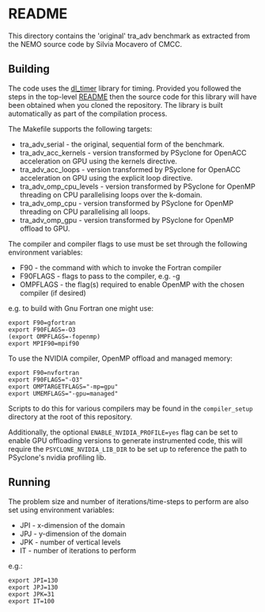 # README #

This directory contains the 'original' tra_adv benchmark as extracted from
the NEMO source code by Silvia Mocavero of CMCC.

## Building ##

The code uses the [dl_timer](https://bitbucket.org/apeg/dl_timer)
library for timing. Provided you followed the steps in the top-level
[README](../../../../README.md#obtaining-the-code) then the source code
for this library will have been obtained when you cloned the
repository. The library is built automatically as part of the
compilation process.

The Makefile supports the following targets:

* tra_adv_serial         - the original, sequential form of the benchmark.
* tra_adv_acc_kernels    - version transformed by PSyclone for OpenACC acceleration
                           on GPU using the kernels directive.
* tra_adv_acc_loops      - version transformed by PSyclone for OpenACC acceleration
                           on GPU using the explicit loop directive.
* tra_adv_omp_cpu_levels - version transformed by PSyclone for OpenMP threading
                           on CPU parallelising loops over the k-domain.
* tra_adv_omp_cpu        - version transformed by PSyclone for OpenMP threading
                           on CPU parallelising all loops.
* tra_adv_omp_gpu        - version transformed by PSyclone for OpenMP offload to
                           GPU.

The compiler and compiler flags to use must be set through the following
environment variables:

* F90      - the command with which to invoke the Fortran compiler
* F90FLAGS - flags to pass to the compiler, e.g. -g
* OMPFLAGS - the flag(s) required to enable OpenMP with the chosen compiler
             (if desired)

e.g. to build with Gnu Fortran one might use:

    export F90=gfortran
    export F90FLAGS=-O3
    (export OMPFLAGS=-fopenmp)
    export MPIF90=mpif90

To use the NVIDIA compiler, OpenMP offload and managed memory:

    export F90=nvfortran
    export F90FLAGS="-O3"
    export OMPTARGETFLAGS="-mp=gpu"
    export UMEMFLAGS="-gpu=managed"

Scripts to do this for various compilers may be found in the `compiler_setup`
directory at the root of this repository.

Additionally, the optional `ENABLE_NVIDIA_PROFILE=yes` flag can be set to enable
GPU offloading versions to generate instrumented code, this will require the
`PSYCLONE_NVIDIA_LIB_DIR` to be set up to reference the path to PSyclone's nvidia
profiling lib.

## Running ##

The problem size and number of iterations/time-steps to perform are also
set using environment variables:

* JPI - x-dimension of the domain
* JPJ - y-dimension of the domain
* JPK - number of vertical levels
* IT - number of iterations to perform

e.g.:

    export JPI=130
    export JPJ=130
    export JPK=31
    export IT=100
